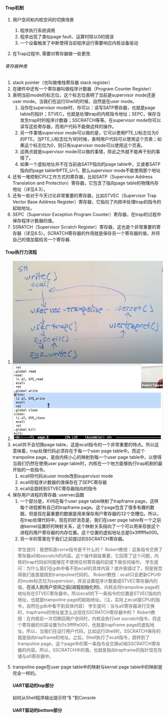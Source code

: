 #### Trap机制
1. 用户空间和内核空间的切换场景
	1. 程序执行系统调用
	2. 程序出现了类似page fault、运算时除以0的错误
	3. 一个设备触发了中断使得当前程序运行需要响应内核设备驱动

2. 在Trap过程中, 需要对寄存器做一些更改.

###### 寄存器种类
1. stack pointer（也叫做堆栈寄存器 stack register）
2. 在硬件中还有一个寄存器叫做程序计数器（Program Counter Register）
3. 表明当前mode的标志位，这个标志位表明了当前是supervisor mode还是user mode。当我们在运行Shell的时候，自然是在user mode。
	1. 当你在supervisor mode时，你可以：读写SATP寄存器，也就是page table的指针；STVEC，也就是处理trap的内核指令地址；SEPC，保存当发生trap时的程序计数器；SSCRATCH等等。在supervisor mode你可以读写这些寄存器，而用户代码不能做这样的操作。
	2. 另一件事情supervisor mode可以做的是，它可以使用PTE_U标志位为0的PTE。当PTE_U标志位为1的时候，表明用户代码可以使用这个页表；如果这个标志位为0，则只有supervisor mode可以使用这个页表。
	3. 这两点就是supervisor mode可以做的事情，除此之外就不能再干别的事情了。
	4. 如果一个虚拟地址并不在当前由SATP指向的page table中，又或者SATP指向的page table中PTE_U=1，那么supervisor mode不能使用那个地址
4. 还有一堆控制CPU工作方式的寄存器，比如SATP（Supervisor Address Translation and Protection）寄存器，它包含了指向page table的物理内存地址（详见4.3）。
5. 还有一些对于今天讨论非常重要的寄存器，比如STVEC（Supervisor Trap Vector Base Address Register）寄存器，它指向了内核中处理trap的指令的起始地址。
6. SEPC（Supervisor Exception Program Counter）寄存器，在trap的过程中保存程序计数器的值。
7. SSRATCH（Supervisor Scratch Register）寄存器，这也是个非常重要的寄存器（详见6.5）。SCRATCH寄存器的作用就是保存另一个寄存器的值，并将自己的值加载给另一个寄存器.


#### Trap执行力流程
1. ![](Attachments/Pasted%20image%2020220829194120.png)
2. ![](Attachments/Pasted%20image%2020220829200130.png)
3. ecall并不会切换page table，这是ecall指令的一个非常重要的特点。所以这意味着，trap处理代码必须存在于每一个user page table中。而这个trampoline page，是由内核小心的映射到每一个user page table中，以使得当我们仍然在使用user page table时，内核在一个地方能够执行trap机制的最开始的一些指令。
	1. ecall将代码从user mode改到supervisor mode
	2. ecall将程序计数器的值保存在了SEPC寄存器
	3. ecall会跳转到STVEC寄存器指向的指令
4. 保存用户进程的寄存器: uservec函数
	1. 一个部分是，XV6在每个user page table映射了trapframe page，这样每个进程都有自己的trapframe page。这个page包含了很多有趣的数据，但是现在最重要的数据是用来保存用户寄存器的32个空槽位。所以，在trap处理代码中，现在的好消息是，我们在user page table有一个之前由kernel设置好的映射关系，这个映射关系指向了一个可以用来存放这个进程的用户寄存器的内存位置。这个位置的虚拟地址总是0x3ffffffe000。
	2. 另一半的答案在于我们之前提过的SSCRATCH寄存器。

> 学生提问：我想知道csrrw指令是干什么的？
> Robert教授：这条指令交换了寄存器a0和sscratch的内容。这个操作超级重要，它回答了这个问题，内核的trap代码如何能够在不使用任何寄存器的前提下做任何操作。
> 学生提问：为什么我们在gdb中看不到ecall的具体内容？或许我错过了，但是我觉得我们是直接跳到trampoline代码的。
> Robert教授：ecall只会更新CPU中的mode标志位为supervisor，并且设置程序计数器成STVEC寄存器内的值。**在进入到用户空间之前(进程初始化时)**，内核会将trampoline page的地址存在STVEC寄存器中。所以ecall的下一条指令的位置是STVEC指向的地址，也就是trampoline page的起始地址。（注，实际上ecall是CPU的指令，自然在gdb中看不到具体内容）
> 学生提问：当与a0寄存器进行交换时，trapframe的地址是怎么出现在SSCRATCH寄存器中的？
> Robert教授：在内核前一次切换回用户空间时，内核会执行set sscratch指令，将这个寄存器的内容设置为0x3fffffe000，也就是trapframe page的虚拟地址。所以，当我们在运行用户代码，比如运行Shell时，SSCRATCH保存的就是指向trapframe的地址。之后，Shell执行了ecall指令，跳转到了trampoline page，这个page中的第一条指令会交换a0和SSCRATCH寄存器的内容。所以，SSCRATCH中的值，也就是指向trapframe的指针现在存储与a0寄存器中。

5. trampoline page在user page table中的映射与kernel page table中的映射是完全一样的。

	#### UART驱动的top部分
	如何从Shell程序输出提示符“$ ”到Console
	#### UART驱动的bottom部分